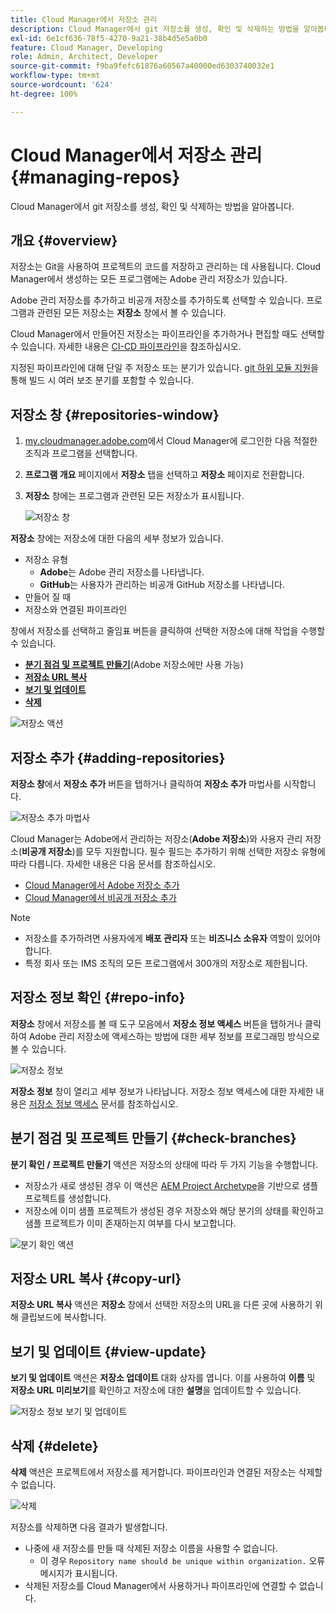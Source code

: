 ```yaml
---
title: Cloud Manager에서 저장소 관리
description: Cloud Manager에서 git 저장소를 생성, 확인 및 삭제하는 방법을 알아봅니다.
exl-id: 6e1cf636-78f5-4270-9a21-38b4d5e5a0b0
feature: Cloud Manager, Developing
role: Admin, Architect, Developer
source-git-commit: f9ba9fefc61876a60567a40000ed6303740032e1
workflow-type: tm+mt
source-wordcount: '624'
ht-degree: 100%

---
```



# Cloud Manager에서 저장소 관리 {#managing-repos}

Cloud Manager에서 git 저장소를 생성, 확인 및 삭제하는 방법을 알아봅니다.

## 개요 {#overview}

저장소는 Git을 사용하여 프로젝트의 코드를 저장하고 관리하는 데 사용됩니다. Cloud Manager에서 생성하는 모든 프로그램에는 Adobe 관리 저장소가 있습니다.

Adobe 관리 저장소를 추가하고 비공개 저장소를 추가하도록 선택할 수 있습니다. 프로그램과 관련된 모든 저장소는 **저장소** 창에서 볼 수 있습니다.

Cloud Manager에서 만들어진 저장소는 파이프라인을 추가하거나 편집할 때도 선택할 수 있습니다. 자세한 내용은 [CI-CD 파이프라인](/help/implementing/cloud-manager/configuring-pipelines/introduction-ci-cd-pipelines.md)을 참조하십시오.

지정된 파이프라인에 대해 단일 주 저장소 또는 분기가 있습니다. [git 하위 모듈 지원](git-submodules.md)을 통해 빌드 시 여러 보조 분기를 포함할 수 있습니다.

## 저장소 창 {#repositories-window}

1. [my.cloudmanager.adobe.com](https://my.cloudmanager.adobe.com/)에서 Cloud Manager에 로그인한 다음 적절한 조직과 프로그램을 선택합니다.

1. **프로그램 개요** 페이지에서 **저장소** 탭을 선택하고 **저장소** 페이지로 전환합니다.

1. **저장소** 창에는 프로그램과 관련된 모든 저장소가 표시됩니다.

   ![저장소 창](assets/repositories.png)

**저장소** 창에는 저장소에 대한 다음의 세부 정보가 있습니다.

* 저장소 유형
   * **Adobe**&#x200B;는 Adobe 관리 저장소를 나타냅니다.
   * **GitHub**&#x200B;는 사용자가 관리하는 비공개 GitHub 저장소를 나타냅니다.
* 만들어 질 때
* 저장소와 연결된 파이프라인

창에서 저장소를 선택하고 줄임표 버튼을 클릭하여 선택한 저장소에 대해 작업을 수행할 수 있습니다.

* **[분기 점검 및 프로젝트 만들기](#check-branches)**(Adobe 저장소에만 사용 가능)
* **[저장소 URL 복사](#copy-url)**
* **[보기 및 업데이트](#view-update)**
* **[삭제](#delete)**

![저장소 액션](assets/repository-actions.png)

## 저장소 추가 {#adding-repositories}

**저장소 창**&#x200B;에서 **저장소 추가** 버튼을 탭하거나 클릭하여 **저장소 추가** 마법사를 시작합니다.

![저장소 추가 마법사](assets/add-repository-wizard.png)

Cloud Manager는 Adobe에서 관리하는 저장소(**Adobe 저장소**)와 사용자 관리 저장소(**비공개 저장소**)를 모두 지원합니다. 필수 필드는 추가하기 위해 선택한 저장소 유형에 따라 다릅니다. 자세한 내용은 다음 문서를 참조하십시오.

* [Cloud Manager에서 Adobe 저장소 추가](adobe-repositories.md)
* [Cloud Manager에서 비공개 저장소 추가](private-repositories.md)

>[!NOTE]
>
>* 저장소를 추가하려면 사용자에게 **배포 관리자** 또는 **비즈니스 소유자** 역할이 있어야 합니다.
>* 특정 회사 또는 IMS 조직의 모든 프로그램에서 300개의 저장소로 제한됩니다.

## 저장소 정보 확인 {#repo-info}

**저장소** 창에서 저장소를 볼 때 도구 모음에서 **저장소 정보 액세스** 버튼을 탭하거나 클릭하여 Adobe 관리 저장소에 액세스하는 방법에 대한 세부 정보를 프로그래밍 방식으로 볼 수 있습니다.

![저장소 정보](assets/repo-info.png)

**저장소 정보** 창이 열리고 세부 정보가 나타납니다. 저장소 정보 액세스에 대한 자세한 내용은 [저장소 정보 액세스](accessing-repos.md) 문서를 참조하십시오.

## 분기 점검 및 프로젝트 만들기 {#check-branches}

**분기 확인 / 프로젝트 만들기** 액션은 저장소의 상태에 따라 두 가지 기능을 수행합니다.

* 저장소가 새로 생성된 경우 이 액션은 [AEM Project Archetype](https://experienceleague.adobe.com/ko/docs/experience-manager-core-components/using/developing/archetype/overview)을 기반으로 샘플 프로젝트를 생성합니다.
* 저장소에 이미 샘플 프로젝트가 생성된 경우 저장소와 해당 분기의 상태를 확인하고 샘플 프로젝트가 이미 존재하는지 여부를 다시 보고합니다.

![분기 확인 액션](assets/check-branches.png)

## 저장소 URL 복사 {#copy-url}

**저장소 URL 복사** 액션은 **저장소** 창에서 선택한 저장소의 URL을 다른 곳에 사용하기 위해 클립보드에 복사합니다.

## 보기 및 업데이트 {#view-update}

**보기 및 업데이트** 액션은 **저장소 업데이트** 대화 상자를 엽니다. 이를 사용하여 **이름** 및 **저장소 URL 미리보기**&#x200B;를 확인하고 저장소에 대한 **설명**&#x200B;을 업데이트할 수 있습니다.

![저장소 정보 보기 및 업데이트](assets/view-update.png)

## 삭제 {#delete}

**삭제** 액션은 프로젝트에서 저장소를 제거합니다. 파이프라인과 연결된 저장소는 삭제할 수 없습니다.

![삭제](assets/delete.png)

저장소를 삭제하면 다음 결과가 발생합니다.

* 나중에 새 저장소를 만들 때 삭제된 저장소 이름을 사용할 수 없습니다.
   * 이 경우 `Repository name should be unique within organization.` 오류 메시지가 표시됩니다.
* 삭제된 저장소를 Cloud Manager에서 사용하거나 파이프라인에 연결할 수 없습니다.

